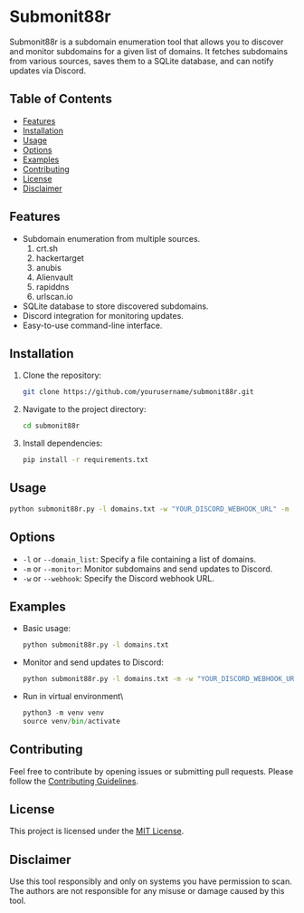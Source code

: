 # Submonit88r

Submonit88r is a subdomain enumeration tool that allows you to discover and monitor subdomains for a given list of domains. It fetches subdomains from various sources, saves them to a SQLite database, and can notify updates via Discord.

## Table of Contents

- [Features](#features)
- [Installation](#installation)
- [Usage](#usage)
- [Options](#options)
- [Examples](#examples)
- [Contributing](#contributing)
- [License](#license)
- [Disclaimer](#disclaimer)

## Features

- Subdomain enumeration from multiple sources.
    1. crt.sh
    2. hackertarget
    3. anubis
    4. Alienvault
    5. rapiddns
    6. urlscan.io
- SQLite database to store discovered subdomains.
- Discord integration for monitoring updates.
- Easy-to-use command-line interface.

## Installation

1. Clone the repository:

   ```bash
   git clone https://github.com/yourusername/submonit88r.git
   ```

2. Navigate to the project directory:

   ```bash
   cd submonit88r
   ```

3. Install dependencies:

   ```bash
   pip install -r requirements.txt
   ```

## Usage

```bash
python submonit88r.py -l domains.txt -w "YOUR_DISCORD_WEBHOOK_URL" -m
```

## Options

- `-l` or `--domain_list`: Specify a file containing a list of domains.
- `-m` or `--monitor`: Monitor subdomains and send updates to Discord.
- `-w` or `--webhook`: Specify the Discord webhook URL.

## Examples

- Basic usage:

  ```bash
  python submonit88r.py -l domains.txt
  ```

- Monitor and send updates to Discord:

  ```bash
  python submonit88r.py -l domains.txt -m -w "YOUR_DISCORD_WEBHOOK_URL"
  ```
- Run in virtual environment\
	```python
	python3 -m venv venv
	source venv/bin/activate
	```
## Contributing

Feel free to contribute by opening issues or submitting pull requests. Please follow the [Contributing Guidelines](CONTRIBUTING.md).

## License

This project is licensed under the [MIT License](LICENSE).

## Disclaimer

Use this tool responsibly and only on systems you have permission to scan. The authors are not responsible for any misuse or damage caused by this tool.
